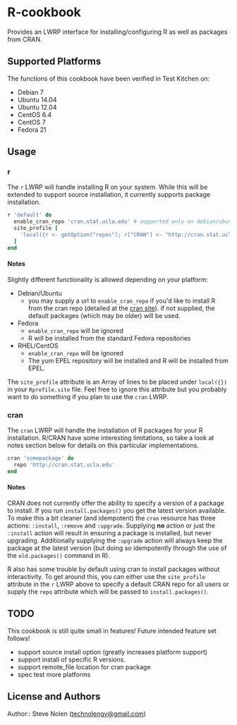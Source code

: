 # R-cookbook

Provides an LWRP interface for installing/configuring R as well as packages from CRAN.

## Supported Platforms

The functions of this cookbook have been verified in Test Kitchen on:
  * Debian 7
  * Ubuntu 14.04
  * Ubuntu 12.04
  * CentOS 6.4
  * CentOS 7
  * Fedora 21

## Usage

### r

The `r` LWRP will handle installing R on your system. While this will be extended to support source installation, it currently
supports package installation.

```ruby
r 'default' do
  enable_cran_repo 'cran.stat.ucla.edu' # supported only on debian/ubuntu.
  site_profile [
    'local({r <- getOption("repos"); r["CRAN"] <- "http://cran.stat.ucla.edu/"; options(repos = r)})'
  ]
end
```

#### Notes

Slightly different functionality is allowed depending on your platform:

  * Debian/Ubuntu
    * you may supply a url to `enable_cran_repo` if you'd like to install R from the cran repo (detailed at the [cran site](http://cran.r-project.org/)). if not supplied, the default packages (which may be older) will be used.
  * Fedora
    * `enable_cran_repo` will be ignored
    * R will be installed from the standard Fedora repositories
  * RHEL/CentOS
    * `enable_cran_repo` will be ignored
    * The yum EPEL repository will be installed and R will be installed from EPEL.

The `site_profile` attribute is an Array of lines to be placed under `local({})` in your `Rprofile.site` file. Feel free to ignore this
attribute but you probably want to do something if you plan to use the `cran` LWRP.

### cran

The `cran` LWRP will handle the installation of R packages for your R installation. R/CRAN have some interesting limitations, so take a look at notes section below for details on this particular implementations.

```ruby
cran 'somepackage' do
  repo 'http://cran.stat.ucla.edu'
end
```

#### Notes

CRAN does not currently offer the ability to specify a version of a package to install. If you run `install.packages()` you get the latest version available. To make this a bit cleaner (and idempotent) the `cran` resource has three actions: `:install`, `:remove` and `:upgrade`. Supplying **no** action or just the `:install` action will result in ensuring a package is installed, but never upgrading. Additionally supplying the `:upgrade` action will always keep the package at the latest version (but doing so idempotently through the use of the `old.packages()` command in R).

R also has some trouble by default using cran to install packages without interactivity. To get around this, you can either use the `site_profile` attribute in the `r` LWRP above to specify a default CRAN repo for all users or supply the `repo` attribute which will be passed to `install.packages()`.

## TODO

This cookbook is still quite small in features! Future intended feature set follows!

  * support source install option (greatly increases platform support)
  * support install of specific R versions.
  * support remote_file location for cran package
  * spec test more platforms

## License and Authors

Author:: Steve Nolen (<technolengy@gmail.com>)

